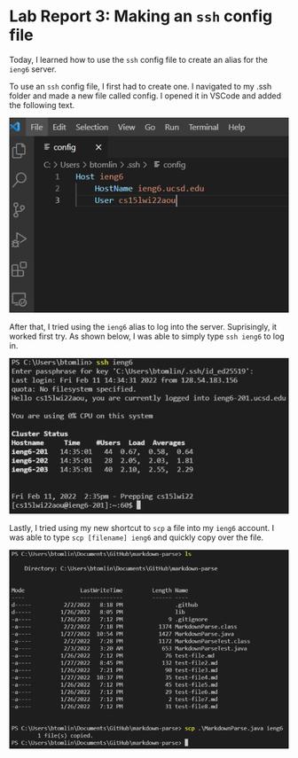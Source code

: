 # Lab Report 3: Making an `ssh` config file

Today, I learned how to use the `ssh` config file to create an alias for the `ieng6` server.

To use an `ssh` config file, I first had to create one. I navigated to my .ssh folder and made a new file called config. I opened it in VSCode and added the following text.

![ssh-config.png](ssh-config.png)

After that, I tried using the `ieng6` alias to log into the server. Suprisingly, it worked first try. As shown below, I was able to simply type `ssh ieng6` to log in.

![ssh-login.png](ssh-login.png)


Lastly, I tried using my new shortcut to `scp` a file into my `ieng6` account. I was able to type `scp [filename] ieng6` and quickly copy over the file.

![scp.png](scp.png)
